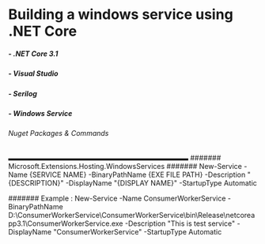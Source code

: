 # Building a windows service using .NET Core

##### - .NET Core 3.1
##### - Visual Studio
##### - Serilog
##### - Windows Service

###### Nuget Packages & Commands
▬▬▬▬▬▬▬▬▬▬▬▬▬▬▬▬▬▬▬▬▬▬▬▬▬▬
#######  Microsoft.Extensions.Hosting.WindowsServices
#######  New-Service -Name {SERVICE NAME} -BinaryPathName {EXE FILE PATH} -Description "{DESCRIPTION}" -DisplayName "{DISPLAY NAME}" -StartupType Automatic

####### Example : New-Service -Name ConsumerWorkerService -BinaryPathName D:\ConsumerWorkerService\ConsumerWorkerService\bin\Release\netcoreapp3.1\ConsumerWorkerService.exe -Description "This is test service" -DisplayName "ConsumerWorkerService" -StartupType Automatic
